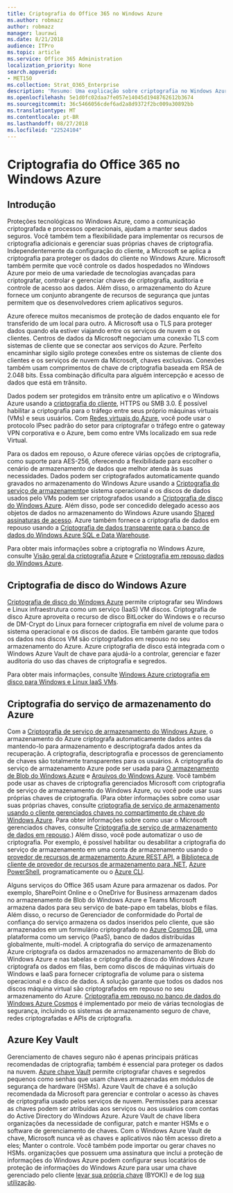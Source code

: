 ```yaml
---
title: Criptografia do Office 365 no Windows Azure
ms.author: robmazz
author: robmazz
manager: laurawi
ms.date: 8/21/2018
audience: ITPro
ms.topic: article
ms.service: Office 365 Administration
localization_priority: None
search.appverid:
- MET150
ms.collection: Strat_O365_Enterprise
description: 'Resumo: Uma explicação sobre criptografia no Windows Azure.'
ms.openlocfilehash: 5e1d0fc02daa7fe057e14045d1948762612b3674
ms.sourcegitcommit: 36c5466056cdef6ad2a8d9372f2bc009a30892bb
ms.translationtype: MT
ms.contentlocale: pt-BR
ms.lasthandoff: 08/27/2018
ms.locfileid: "22524104"
---
```

# <a name="office-365-encryption-in-azure"></a>Criptografia do Office 365 no Windows Azure

## <a name="introduction"></a>Introdução
Proteções tecnológicas no Windows Azure, como a comunicação criptografada e processos operacionais, ajudam a manter seus dados seguros. Você também tem a flexibilidade para implementar os recursos de criptografia adicionais e gerenciar suas próprias chaves de criptografia. Independentemente da configuração do cliente, a Microsoft se aplica a criptografia para proteger os dados do cliente no Windows Azure. Microsoft também permite que você controle os dados hospedados no Windows Azure por meio de uma variedade de tecnologias avançadas para criptografar, controlar e gerenciar chaves de criptografia, auditoria e controle de acesso aos dados. Além disso, o armazenamento do Azure fornece um conjunto abrangente de recursos de segurança que juntas permitem que os desenvolvedores criem aplicativos seguros.

Azure oferece muitos mecanismos de proteção de dados enquanto ele for transferido de um local para outro. A Microsoft usa o TLS para proteger dados quando ela estiver viajando entre os serviços de nuvem e os clientes. Centros de dados da Microsoft negociam uma conexão TLS com sistemas de cliente que se conectar aos serviços do Azure. Perfeito encaminhar sigilo sigilo protege conexões entre os sistemas de cliente dos clientes e os serviços de nuvem da Microsoft, chaves exclusivas. Conexões também usam comprimentos de chave de criptografia baseada em RSA de 2.048 bits. Essa combinação dificulta para alguém intercepção e acesso de dados que está em trânsito.

Dados podem ser protegidos em trânsito entre um aplicativo e o Windows Azure usando a [criptografia do cliente](https://docs.microsoft.com/azure/storage/storage-client-side-encryption), HTTPS ou SMB 3.0. É possível habilitar a criptografia para o tráfego entre seus próprio máquinas virtuais (VMs) e seus usuários. Com [Redes virtuais do Azure](https://azure.microsoft.com/services/virtual-network/), você pode usar o protocolo IPsec padrão do setor para criptografar o tráfego entre o gateway VPN corporativa e o Azure, bem como entre VMs localizado em sua rede Virtual.

Para os dados em repouso, o Azure oferece várias opções de criptografia, como suporte para AES-256, oferecendo a flexibilidade para escolher o cenário de armazenamento de dados que melhor atenda às suas necessidades. Dados podem ser criptografados automaticamente quando gravados no armazenamento do Windows Azure usando a [Criptografia do serviço de armazenamento](https://docs.microsoft.com/azure/storage/storage-service-encryption)e sistema operacional e os discos de dados usados pelo VMs podem ser criptografados usando a [Criptografia de disco do Windows Azure](https://docs.microsoft.com/azure/security/azure-security-disk-encryption). Além disso, pode ser concedido delegado acesso aos objetos de dados no armazenamento do Windows Azure usando [Shared assinaturas de acesso](https://docs.microsoft.com/azure/storage/storage-dotnet-shared-access-signature-part-1). Azure também fornece a criptografia de dados em repouso usando a [Criptografia de dados transparente para o banco de dados do Windows Azure SQL e Data Warehouse](https://docs.microsoft.com/sql/relational-databases/security/encryption/transparent-data-encryption-azure-sql).

Para obter mais informações sobre a criptografia no Windows Azure, consulte [Visão geral da criptografia Azure](https://docs.microsoft.com/azure/security/security-azure-encryption-overview) e [Criptografia em repouso dados do Windows Azure](https://docs.microsoft.com/azure/security/azure-security-encryption-atrest).

## <a name="azure-disk-encryption"></a>Criptografia de disco do Windows Azure
[Criptografia de disco do Windows Azure](https://docs.microsoft.com/azure/security/azure-security-disk-encryption) permite criptografar seu Windows e Linux infraestrutura como um serviço (IaaS) VM discos. Criptografia de disco Azure aproveita o recurso de disco BitLocker do Windows e o recurso de DM-Crypt do Linux para fornecer criptografia em nível de volume para o sistema operacional e os discos de dados. Ele também garante que todos os dados nos discos VM são criptografados em repouso no seu armazenamento do Azure. Azure criptografia de disco está integrada com o Windows Azure Vault de chave para ajudá-lo a controlar, gerenciar e fazer auditoria do uso das chaves de criptografia e segredos.

Para obter mais informações, consulte [Windows Azure criptografia em disco para Windows e Linux IaaS VMs](https://docs.microsoft.com/azure/security/azure-security-disk-encryption).

## <a name="azure-storage-service-encryption"></a>Criptografia do serviço de armazenamento do Azure
Com a [Criptografia de serviço de armazenamento do Windows Azure](https://docs.microsoft.com/azure/storage/storage-service-encryption), o armazenamento do Azure criptografa automaticamente dados antes da mantendo-lo para armazenamento e descriptografa dados antes da recuperação. A criptografia, descriptografia e processos de gerenciamento de chaves são totalmente transparentes para os usuários. A criptografia do serviço de armazenamento Azure pode ser usada para [O armazenamento de Blob do Windows Azure](https://azure.microsoft.com/services/storage/blobs/) e [Arquivos do Windows Azure](https://azure.microsoft.com/services/storage/files/). Você também pode usar as chaves de criptografia gerenciados Microsoft com criptografia de serviço de armazenamento do Windows Azure, ou você pode usar suas próprias chaves de criptografia. (Para obter informações sobre como usar suas próprias chaves, consulte [criptografia de serviço de armazenamento usando o cliente gerenciados chaves no compartimento de chave do Windows Azure](https://docs.microsoft.com/azure/storage/common/storage-service-encryption-customer-managed-keys). Para obter informações sobre como usar o Microsoft gerenciados chaves, consulte [Criptografia de serviço de armazenamento de dados em repouso](https://docs.microsoft.com/azure/storage/storage-service-encryption).) Além disso, você pode automatizar o uso de criptografia. Por exemplo, é possível habilitar ou desabilitar a criptografia do serviço de armazenamento em uma conta de armazenamento usando o [provedor de recursos de armazenamento Azure REST API](https://msdn.microsoft.com/library/azure/mt163683.aspx), a [Biblioteca de cliente de provedor de recursos de armazenamento para .NET](https://msdn.microsoft.com/library/azure/mt131037.aspx), [Azure PowerShell](https://docs.microsoft.com/powershell/azureps-cmdlets-docs), programaticamente ou o [Azure CLI](https://docs.microsoft.com/azure/storage/storage-azure-cli).

Alguns serviços do Office 365 usam Azure para armazenar os dados. Por exemplo, SharePoint Online e o OneDrive for Business armazenam dados no armazenamento de Blob do Windows Azure e Teams Microsoft armazena dados para seu serviço de bate-papo em tabelas, blobs e filas. Além disso, o recurso de Gerenciador de conformidade do Portal de confiança do serviço armazena os dados inseridos pelo cliente, que são armazenados em um formulário criptografado no [Azure Cosmos DB](https://docs.microsoft.com/azure/cosmos-db/database-encryption-at-rest), uma plataforma como um serviço (PaaS), banco de dados distribuídas globalmente, multi-model. A criptografia do serviço de armazenamento Azure criptografa os dados armazenados no armazenamento de Blob do Windows Azure e nas tabelas e criptografia de disco do Windows Azure criptografa os dados em filas, bem como discos de máquinas virtuais do Windows e IaaS para fornecer criptografia de volume para o sistema operacional e o disco de dados. A solução garante que todos os dados nos discos máquina virtual são criptografados em repouso no seu armazenamento do Azure. [Criptografia em repouso no banco de dados do Windows Azure Cosmos](https://docs.microsoft.com/azure/cosmos-db/database-encryption-at-rest) é implementado por meio de várias tecnologias de segurança, incluindo os sistemas de armazenamento seguro de chave, redes criptografadas e APIs de criptografia.

## <a name="azure-key-vault"></a>Azure Key Vault
Gerenciamento de chaves seguro não é apenas principais práticas recomendadas de criptografia; também é essencial para proteger os dados na nuvem. [Azure chave Vault](https://docs.microsoft.com/azure/key-vault/key-vault-whatis) permite criptografar chaves e segredos pequenos como senhas que usam chaves armazenadas em módulos de segurança de hardware (HSMs). Azure Vault de chave é a solução recomendada da Microsoft para gerenciar e controlar o acesso às chaves de criptografia usado pelos serviços de nuvem. Permissões para acessar as chaves podem ser atribuídas aos serviços ou aos usuários com contas do Active Directory do Windows Azure. Azure Vault de chave libera organizações da necessidade de configurar, patch e manter HSMs e o software de gerenciamento de chaves. Com o Windows Azure Vault de chave, Microsoft nunca vê as chaves e aplicativos não têm acesso direto a eles; Manter o controle. Você também pode importar ou gerar chaves no HSMs. organizações que possuem uma assinatura que inclui a proteção de informações do Windows Azure podem configurar seus locatários de proteção de informações do Windows Azure para usar uma chave gerenciado pelo cliente [levar sua própria chave](https://docs.microsoft.com/information-protection/plan-design/byok-price-restrictions) (BYOK)) e de log [ sua utilização](https://docs.microsoft.com/information-protection/deploy-use/log-analyze-usage).
